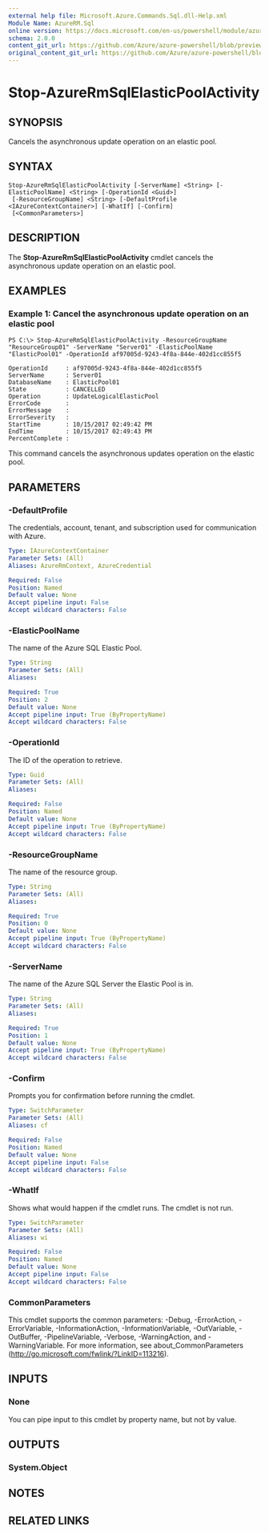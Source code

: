 ```yaml
---
external help file: Microsoft.Azure.Commands.Sql.dll-Help.xml
Module Name: AzureRM.Sql
online version: https://docs.microsoft.com/en-us/powershell/module/azurerm.sql/stop-azurermsqlelasticpoolactivity
schema: 2.0.0
content_git_url: https://github.com/Azure/azure-powershell/blob/preview/src/ResourceManager/Sql/Commands.Sql/help/Stop-AzureRmSqlElasticPoolActivity.md
original_content_git_url: https://github.com/Azure/azure-powershell/blob/preview/src/ResourceManager/Sql/Commands.Sql/help/Stop-AzureRmSqlElasticPoolActivity.md
---
```


# Stop-AzureRmSqlElasticPoolActivity

## SYNOPSIS
Cancels the asynchronous update operation on an elastic pool.

## SYNTAX

```
Stop-AzureRmSqlElasticPoolActivity [-ServerName] <String> [-ElasticPoolName] <String> [-OperationId <Guid>]
 [-ResourceGroupName] <String> [-DefaultProfile <IAzureContextContainer>] [-WhatIf] [-Confirm]
 [<CommonParameters>]
```

## DESCRIPTION
The **Stop-AzureRmSqlElasticPoolActivity** cmdlet cancels the asynchronous update operation on an elastic pool.

## EXAMPLES

### Example 1: Cancel the asynchronous update operation on an elastic pool
```
PS C:\> Stop-AzureRmSqlElasticPoolActivity -ResourceGroupName "ResourceGroup01" -ServerName "Server01" -ElasticPoolName "ElasticPool01" -OperationId af97005d-9243-4f8a-844e-402d1cc855f5

OperationId     : af97005d-9243-4f8a-844e-402d1cc855f5
ServerName      : Server01
DatabaseName    : ElasticPool01
State           : CANCELLED
Operation       : UpdateLogicalElasticPool
ErrorCode       :
ErrorMessage    :
ErrorSeverity   :
StartTime       : 10/15/2017 02:49:42 PM
EndTime         : 10/15/2017 02:49:43 PM
PercentComplete : 
```

This command cancels the asynchronous updates operation on the elastic pool.

## PARAMETERS

### -DefaultProfile
The credentials, account, tenant, and subscription used for communication with Azure.

```yaml
Type: IAzureContextContainer
Parameter Sets: (All)
Aliases: AzureRmContext, AzureCredential

Required: False
Position: Named
Default value: None
Accept pipeline input: False
Accept wildcard characters: False
```

### -ElasticPoolName
The name of the Azure SQL Elastic Pool.

```yaml
Type: String
Parameter Sets: (All)
Aliases:

Required: True
Position: 2
Default value: None
Accept pipeline input: True (ByPropertyName)
Accept wildcard characters: False
```

### -OperationId
The ID of the operation to retrieve.

```yaml
Type: Guid
Parameter Sets: (All)
Aliases:

Required: False
Position: Named
Default value: None
Accept pipeline input: True (ByPropertyName)
Accept wildcard characters: False
```

### -ResourceGroupName
The name of the resource group.

```yaml
Type: String
Parameter Sets: (All)
Aliases:

Required: True
Position: 0
Default value: None
Accept pipeline input: True (ByPropertyName)
Accept wildcard characters: False
```

### -ServerName
The name of the Azure SQL Server the Elastic Pool is in.

```yaml
Type: String
Parameter Sets: (All)
Aliases:

Required: True
Position: 1
Default value: None
Accept pipeline input: True (ByPropertyName)
Accept wildcard characters: False
```

### -Confirm
Prompts you for confirmation before running the cmdlet.

```yaml
Type: SwitchParameter
Parameter Sets: (All)
Aliases: cf

Required: False
Position: Named
Default value: None
Accept pipeline input: False
Accept wildcard characters: False
```

### -WhatIf
Shows what would happen if the cmdlet runs.
The cmdlet is not run.

```yaml
Type: SwitchParameter
Parameter Sets: (All)
Aliases: wi

Required: False
Position: Named
Default value: None
Accept pipeline input: False
Accept wildcard characters: False
```

### CommonParameters
This cmdlet supports the common parameters: -Debug, -ErrorAction, -ErrorVariable, -InformationAction, -InformationVariable, -OutVariable, -OutBuffer, -PipelineVariable, -Verbose, -WarningAction, and -WarningVariable. For more information, see about_CommonParameters (<http://go.microsoft.com/fwlink/?LinkID=113216>).

## INPUTS

### None

You can pipe input to this cmdlet by property name, but not by value.

## OUTPUTS

### System.Object

## NOTES

## RELATED LINKS



